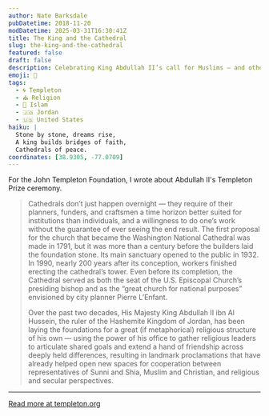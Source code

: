 ```yaml
---
author: Nate Barksdale
pubDatetime: 2018-11-20
modDatetime: 2025-03-31T16:30:41Z
title: The King and the Cathedral
slug: the-king-and-the-cathedral
featured: false
draft: false
description: Celebrating King Abdullah II’s call for Muslims — and others — to enact their love of God and neighbor
emoji: 🏰
tags:
  - 🌀 Templeton
  - ⛪ Religion
  - 🌙 Islam
  - 🇯🇴 Jordan
  - 🇺🇸 United States
haiku: |
  Stone by stone, dreams rise,  
  A king builds bridges of faith,  
  Cathedrals of peace.
coordinates: [38.9305, -77.0709]
---
```


For the John Templeton Foundation, I wrote about Abdullah II's Templeton Prize ceremony.

> Cathedrals don’t just happen overnight — they require of their planners, funders, and craftsmen a time horizon better suited for institutions than individuals, and a willingness to do one’s work without the guarantee of ever seeing the end result. The first proposal for the church that became the Washington National Cathedral was made in 1791, but it was more than a century before the builders laid the foundation stone. Its main sanctuary opened to the public in 1932. In 1990, nearly 200 years after its conception, workers finished erecting the cathedral’s tower. Even before its completion, the Cathedral served as both the seat of the U.S. Episcopal Church’s presiding bishop and as the “great church for national purposes” envisioned by city planner Pierre L’Enfant.
>
> Over the past two decades, His Majesty King Abdullah II ibn Al Hussein, the ruler of the Hashemite Kingdom of Jordan, has been laying the foundations for a great (if metaphorical) religious structure of his own — using the power of his office to gather religious leaders to articulate shared goals and extend a hand of friendship across deeply held differences, resulting in landmark proclamations that have already helped open new spaces for cooperation between representatives of Sunni and Shia, Muslim and Christian, and religious and secular perspectives.

---

[Read more at templeton.org](https://www.templeton.org/news/the-king-and-the-cathedral)
